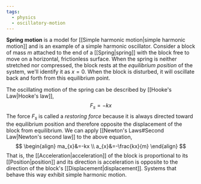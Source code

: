 ```yaml
---
tags:
  - physics
  - oscillatory-motion
---
```

**Spring motion** is a model for [[Simple harmonic motion|simple harmonic motion]] and is an example of a simple harmonic oscillator. Consider a block of mass $m$ attached to the end of a [[Spring|spring]] with the block free to move on a horizontal, frictionless surface. When the spring is neither stretched nor compressed, the block rests at the *equilibrium position* of the system, we'll identify it as $x=0$. When the block is disturbed, it will oscillate back and forth from this equilibrium point.

The oscillating motion of the spring can be described by [[Hooke's Law|Hooke's law]],
$$
F_{s}=-kx
$$
The force $F_{s}$ is called a *restoring force* because it is always directed toward the equilibrium position and therefore opposite the displacement of the block from equilibrium. We can apply [[Newton's Laws#Second Law|Newton's second law]] to the above equation,
$$
\begin{align}
ma_{x}&=-kx \\
a_{x}&=-\frac{kx}{m}
\end{align}
$$
That is, the [[Acceleration|acceleration]] of the block is proportional to its [[Position|position]] and its direction is acceleration is opposite to the direction of the block's [[Displacement|displacement]]. Systems that behave this way exhibit simple harmonic motion.
